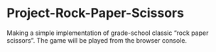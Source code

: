 # Project-Rock-Paper-Scissors
 Making a simple implementation of grade-school classic “rock paper scissors”. The game will be played from the browser console.

